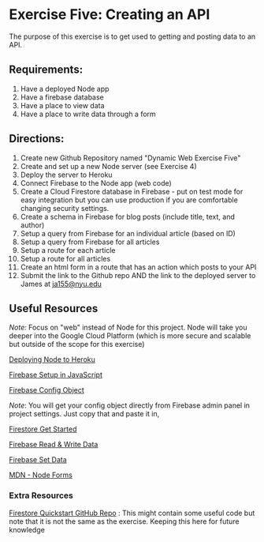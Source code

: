 # Exercise Five: Creating an API

The purpose of this exercise is to get used to getting and posting data to an API.

## Requirements:

1. Have a deployed Node app
2. Have a firebase database
3. Have a place to view data
4. Have a place to write data through a form

## Directions:

1. Create new Github Repository named "Dynamic Web Exercise Five"
2. Create and set up a new Node server (see Exercise 4)
3. Deploy the server to Heroku
4. Connect Firebase to the Node app (web code)
5. Create a Cloud Firestore database in Firebase - put on test mode for easy integration but you can use production if you are comfortable changing security settings.
6. Create a schema in Firebase for blog posts (include title, text, and author)
7. Setup a query from Firebase for an individual article (based on ID)
8. Setup a query from Firebase for all articles
9. Setup a route for each article
10. Setup a route for all articles
11. Create an html form in a route that has an action which posts to your API
12. Submit the link to the Github repo AND the link to the deployed server to James at ja155@nyu.edu

## Useful Resources

_Note:_ Focus on "web" instead of Node for this project. Node will take you deeper into the Google Cloud Platform (which is more secure and scalable but outside of the scope for this exercise)

[Deploying Node to Heroku](https://devcenter.heroku.com/articles/deploying-nodejs)

[Firebase Setup in JavaScript](https://firebase.google.com/docs/web/setup?authuser=0)

[Firebase Config Object](https://firebase.google.com/docs/web/setup?authuser=0#config-object)

_Note_: You will get your config object directly from Firebase admin panel in project settings. Just copy that and paste it in,

[Firestore Get Started](https://firebase.google.com/docs/firestore/quickstart)

[Firebase Read & Write Data](https://firebase.google.com/docs/firestore/query-data/get-data)

[Firebase Set Data](https://firebase.google.com/docs/firestore/manage-data/add-data)

[MDN - Node Forms](https://developer.mozilla.org/en-US/docs/Learn/Server-side/Express_Nodejs/forms)

### Extra Resources

[Firestore Quickstart GitHub Repo](https://github.com/firebase/quickstart-js/tree/master/firestore) : This might contain some useful code but note that it is not the same as the exercise. Keeping this here for future knowledge
